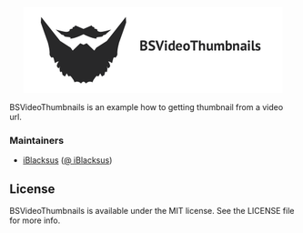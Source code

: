 <p align="center" >
  <img src="https://raw.githubusercontent.com/Borodutch/BSVideoThumbnails/master/BSVideoThumbnailsLogo.png" alt="BSVideoThumbnails" title="BSVideoThumbnails">
</p>

BSVideoThumbnails is an example how to getting thumbnail from a video url.

### Maintainers

- [iBlacksus](https://github.com/iBlacksus) ([@ iBlacksus](https://twitter.com/iBlacksus))

## License

BSVideoThumbnails is available under the MIT license. See the LICENSE file for more info.
